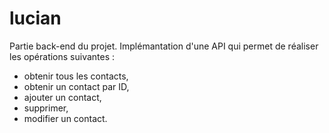 # lucian

Partie back-end du projet. 
Implémantation d'une API qui permet de réaliser les opérations suivantes : 
- obtenir tous les contacts, 
- obtenir un contact par ID, 
- ajouter un contact, 
- supprimer,
- modifier un contact.
